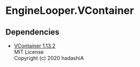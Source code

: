 # EngineLooper.VContainer

## Dependencies
- [VContainer 1.13.2](https://github.com/hadashiA/VContainer/tree/1.13.2)  
  MIT License  
  Copyright (c) 2020 hadashiA

